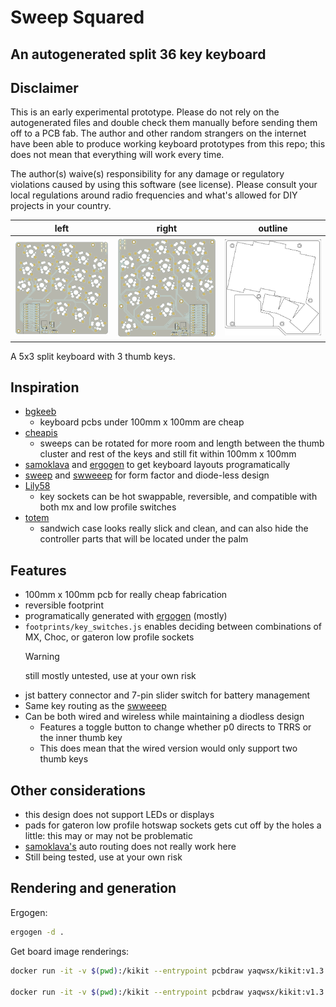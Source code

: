 # Sweep Squared
## An autogenerated split 36 key keyboard

## Disclaimer

This is an early experimental prototype. Please do not rely on the autogenerated files and double check them manually
before sending them off to a PCB fab. The author and other random strangers on the internet have been able to produce
working keyboard prototypes from this repo; this does not mean that everything will work every time.

The author(s) waive(s) responsibility for any damage or regulatory violations caused by using this software (see
license). Please consult your local regulations around radio frequencies and what's allowed for DIY projects in your
country.

left | right | outline
-|-|-
![left](images/board-front.png) | ![right](images/board-back.png) | ![outline](images/case_outline_top.svg)

A 5x3 split keyboard with 3 thumb keys. 

## Inspiration


- [bgkeeb](https://github.com/sadekbaroudi/bgkeeb)
	- keyboard pcbs under 100mm x 100mm are cheap
- [cheapis](https://github.com/dotleon/cheapis)
	- sweeps can be rotated for more room and length between the thumb cluster and rest of the keys and still fit within 100mm x 100mm
- [samoklava](https://github.com/soundmonster/samoklava) and [ergogen](https://ergogen.cache.works/) to get keyboard layouts programatically
- [sweep](https://github.com/davidphilipbarr/Sweep) and [swweeep](https://github.com/sadekbaroudi/sweep36) for form factor and diode-less design
- [Lily58](https://github.com/kata0510/Lily58/tree/master)
	- key sockets can be hot swappable, reversible, and compatible with both mx and low profile switches
- [totem](https://github.com/GEIGEIGEIST/totem)
	- sandwich case looks really slick and clean, and can also hide the controller parts that will be located under the palm

## Features

- 100mm x 100mm pcb for really cheap fabrication
- reversible footprint
- programatically generated with [ergogen](https://ergogen.cache.works/) (mostly)
- `footprints/key_switches.js` enables deciding between combinations of MX, Choc, or gateron low profile sockets
  > [!WARNING]  
  > still mostly untested, use at your own risk
- jst battery connector and 7-pin slider switch for battery management
- Same key routing as the [swweeep](https://github.com/sadekbaroudi/sweep36)
- Can be both wired and wireless while maintaining a diodless design
  - Features a toggle button to change whether p0 directs to TRRS or the inner thumb key
  - This does mean that the wired version would only support two thumb keys

## Other considerations
- this design does not support LEDs or displays
- pads for gateron low profile hotswap sockets gets cut off by the holes a little: this may or may not be problematic
- [samoklava's](https://github.com/soundmonster/samoklava) auto routing does not really work here
- Still being tested, use at your own risk


## Rendering and generation

Ergogen:
```bash
ergogen -d .
```
Get board image renderings:
```bash
docker run -it -v $(pwd):/kikit --entrypoint pcbdraw yaqwsx/kikit:v1.3.0-v7  plot --style set-white-enig.json routed_pcb/board.kicad_pcb images/board-front.png

docker run -it -v $(pwd):/kikit --entrypoint pcbdraw yaqwsx/kikit:v1.3.0-v7  plot --style set-white-enig.json --side back routed_pcb/board.kicad_pcb images/board-back.png
```
